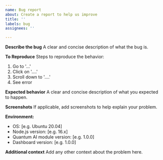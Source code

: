 ```yaml
---
name: Bug report
about: Create a report to help us improve
title: ''
labels: bug
assignees: ''

---
```


**Describe the bug**
A clear and concise description of what the bug is.

**To Reproduce**
Steps to reproduce the behavior:
1. Go to '...'
2. Click on '....'
3. Scroll down to '....'
4. See error

**Expected behavior**
A clear and concise description of what you expected to happen.

**Screenshots**
If applicable, add screenshots to help explain your problem.

**Environment:**
 - OS: [e.g. Ubuntu 20.04]
 - Node.js version: [e.g. 16.x]
 - Quantum AI module version: [e.g. 1.0.0]
 - Dashboard version: [e.g. 1.0.0]

**Additional context**
Add any other context about the problem here. 